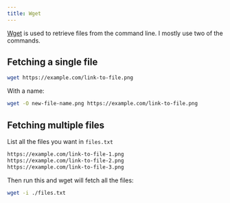```yaml
---
title: Wget
---
```


[Wget](https://www.gnu.org/software/wget/) is used to retrieve files from the command line. I mostly use two of the commands.

## Fetching a single file

```bash
wget https://example.com/link-to-file.png
```

With a name:

```bash
wget -O new-file-name.png https://example.com/link-to-file.png
```

## Fetching multiple files

List all the files you want in `files.txt`

```txt
https://example.com/link-to-file-1.png
https://example.com/link-to-file-2.png
https://example.com/link-to-file-3.png
```

Then run this and wget will fetch all the files:

```bash
wget -i ./files.txt
```